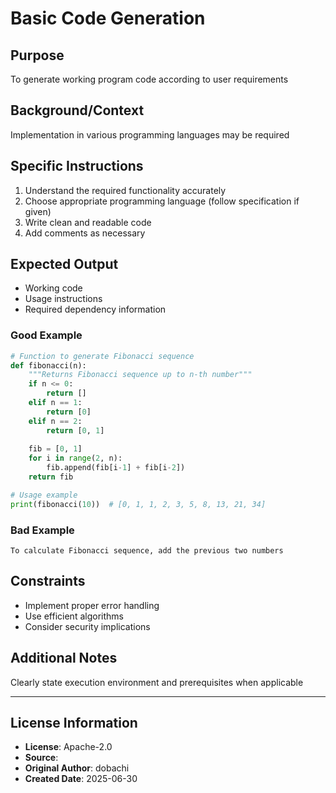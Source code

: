# Basic Code Generation

## Purpose
To generate working program code according to user requirements

## Background/Context
Implementation in various programming languages may be required

## Specific Instructions
1. Understand the required functionality accurately
2. Choose appropriate programming language (follow specification if given)
3. Write clean and readable code
4. Add comments as necessary

## Expected Output
- Working code
- Usage instructions
- Required dependency information

### Good Example
```python
# Function to generate Fibonacci sequence
def fibonacci(n):
    """Returns Fibonacci sequence up to n-th number"""
    if n <= 0:
        return []
    elif n == 1:
        return [0]
    elif n == 2:
        return [0, 1]
    
    fib = [0, 1]
    for i in range(2, n):
        fib.append(fib[i-1] + fib[i-2])
    return fib

# Usage example
print(fibonacci(10))  # [0, 1, 1, 2, 3, 5, 8, 13, 21, 34]
```

### Bad Example
```
To calculate Fibonacci sequence, add the previous two numbers
```

## Constraints
- Implement proper error handling
- Use efficient algorithms
- Consider security implications

## Additional Notes
Clearly state execution environment and prerequisites when applicable

---
## License Information
- **License**: Apache-2.0
- **Source**: 
- **Original Author**: dobachi
- **Created Date**: 2025-06-30